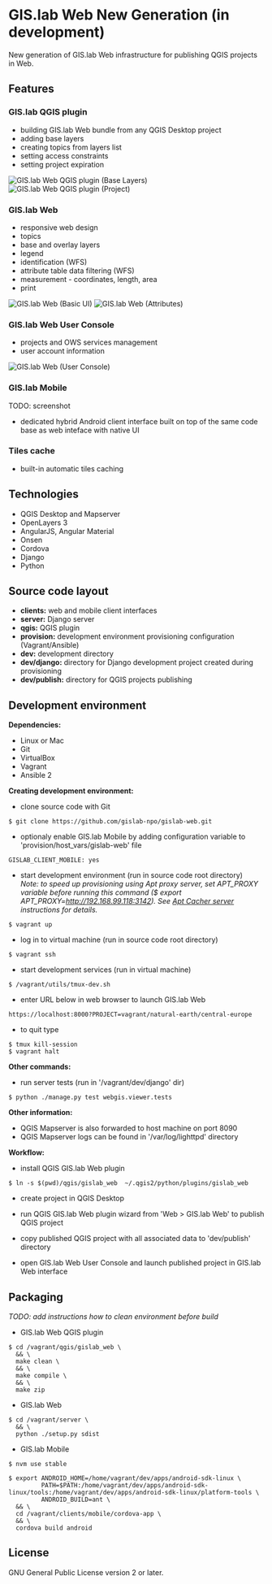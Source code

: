 # GIS.lab Web New Generation (in development)
New generation of GIS.lab Web infrastructure for publishing QGIS projects in
Web.


## Features

### GIS.lab QGIS plugin

* building GIS.lab Web bundle from any QGIS Desktop project
* adding base layers
* creating topics from layers list
* setting access constraints
* setting project expiration

![GIS.lab Web QGIS plugin (Base Layers)](doc/screen/gislab-web-qgis-plugin.png)
![GIS.lab Web QGIS plugin (Project)](doc/screen/gislab-web-qgis-plugin2.png)


### GIS.lab Web

* responsive web design
* topics
* base and overlay layers
* legend
* identification (WFS)
* attribute table data filtering (WFS)
* measurement - coordinates, length, area
* print

![GIS.lab Web (Basic UI)](doc/screen/gislab-web.png)
![GIS.lab Web (Attributes)](doc/screen/gislab-web2.png)


### GIS.lab Web User Console

* projects and OWS services management
* user account information

![GIS.lab Web (User Console)](doc/screen/user-console.png)


### GIS.lab Mobile

TODO: screenshot

* dedicated hybrid Android client interface built on top of the same code base
  as web inteface with native UI


### Tiles cache
* built-in automatic tiles caching


## Technologies
* QGIS Desktop and Mapserver
* OpenLayers 3
* AngularJS, Angular Material
* Onsen
* Cordova
* Django
* Python


## Source code layout
* **clients:**    web and mobile client interfaces
* **server:**     Django server
* **qgis:**       QGIS plugin
* **provision:**  development environment provisioning configuration
                  (Vagrant/Ansible)
* **dev:**        development directory
* **dev/django:** directory for Django development project created during
                  provisioning
* **dev/publish:** directory for QGIS projects publishing


## Development environment
**Dependencies:**  
* Linux or Mac
* Git
* VirtualBox
* Vagrant
* Ansible 2

**Creating development environment:**  
* clone source code with Git
```
$ git clone https://github.com/gislab-npo/gislab-web.git
```

* optionaly enable GIS.lab Mobile by adding configuration variable to
  'provision/host_vars/gislab-web' file
```
GISLAB_CLIENT_MOBILE: yes
```

* start development environment (run in source code root directory)  
  *Note: to speed up provisioning using Apt proxy server, set APT_PROXY variable
  before running this command ($ export APT_PROXY=http://192.168.99.118:3142).
  See [Apt Cacher server](https://github.com/gislab-npo/gislab/wiki/Apt-Cacher-server) instructions for details.*
```
$ vagrant up
```

* log in to virtual machine (run in source code root directory)
```
$ vagrant ssh
```

* start development services (run in virtual machine)
```
$ /vagrant/utils/tmux-dev.sh
```

* enter URL below in web browser to launch GIS.lab Web
```
https://localhost:8000?PROJECT=vagrant/natural-earth/central-europe
```

* to quit type 
```
$ tmux kill-session
$ vagrant halt
```

**Other commands:**  
* run server tests (run in '/vagrant/dev/django' dir)
```
$ python ./manage.py test webgis.viewer.tests
```


**Other information:**
* QGIS Mapserver is also forwarded to host machine on port 8090
* QGIS Mapserver logs can be found in '/var/log/lighttpd' directory


**Workflow:**
* install QGIS GIS.lab Web plugin
```
$ ln -s $(pwd)/qgis/gislab_web  ~/.qgis2/python/plugins/gislab_web
```

* create project in QGIS Desktop

* run QGIS GIS.lab Web plugin wizard from 'Web > GIS.lab Web' to publish QGIS
  project

* copy published QGIS project with all associated data to 'dev/publish'
  directory

* open GIS.lab Web User Console and launch published project in GIS.lab Web
  interface


## Packaging
*TODO: add instructions how to clean environment before build*

* GIS.lab Web QGIS plugin
```
$ cd /vagrant/qgis/gislab_web \
  && \
  make clean \
  && \
  make compile \
  && \
  make zip
```

* GIS.lab Web
```
$ cd /vagrant/server \
  && \
  python ./setup.py sdist
```

* GIS.lab Mobile
```
$ nvm use stable

$ export ANDROID_HOME=/home/vagrant/dev/apps/android-sdk-linux \
         PATH=$PATH:/home/vagrant/dev/apps/android-sdk-linux/tools:/home/vagrant/dev/apps/android-sdk-linux/platform-tools \
         ANDROID_BUILD=ant \
  && \
  cd /vagrant/clients/mobile/cordova-app \
  && \
  cordova build android
```

## License
GNU General Public License version 2 or later.
